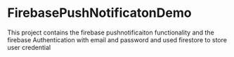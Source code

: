 # FirebasePushNotificatonDemo
This project contains the firebase pushnotificaiton functionality and the firebase Authentication with email and password and used firestore to store user credential
